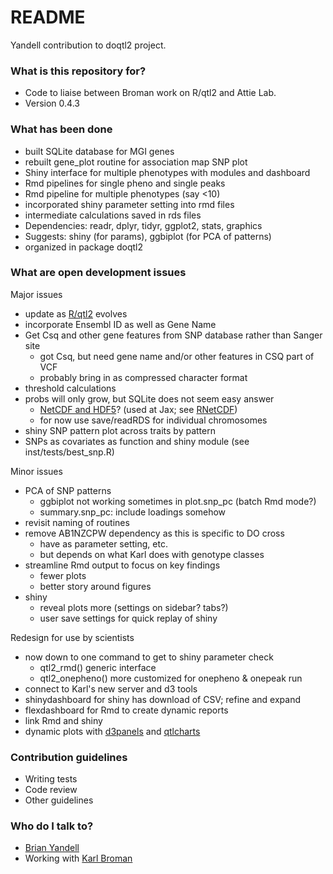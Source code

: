 # README #

Yandell contribution to doqtl2 project.

### What is this repository for? ###

* Code to liaise between Broman work on R/qtl2 and Attie Lab.
* Version 0.4.3

### What has been done ###

* built SQLite database for MGI genes
* rebuilt gene_plot routine for association map SNP plot
* Shiny interface for multiple phenotypes with modules and dashboard
* Rmd pipelines for single pheno and single peaks
* Rmd pipeline for multiple phenotypes (say <10)
* incorporated shiny parameter setting into rmd files
* intermediate calculations saved in rds files
* Dependencies: readr, dplyr, tidyr, ggplot2, stats, graphics
* Suggests: shiny (for params), ggbiplot (for PCA of patterns)
* organized in package doqtl2

### What are open development issues ###

Major issues

* update as [R/qtl2](http://kbroman.org/qtl2/) evolves
* incorporate Ensembl ID as well as Gene Name
* Get Csq and other gene features from SNP database rather than Sanger site
  + got Csq, but need gene name and/or other features in CSQ part of VCF
  + probably bring in as compressed character format
* threshold calculations
* probs will only grow, but SQLite does not seem easy answer
  + [NetCDF and HDF5](http://www.unidata.ucar.edu/software/netcdf/docs/interoperability_hdf5.html)? (used at Jax; see [RNetCDF](https://cran.r-project.org/web/packages/RNetCDF/index.html))
  + for now use save/readRDS for individual chromosomes
* shiny SNP pattern plot across traits by pattern
* SNPs as covariates as function and shiny module (see inst/tests/best_snp.R)

Minor issues

* PCA of SNP patterns
  + ggbiplot not working sometimes in plot.snp_pc (batch Rmd mode?)
  + summary.snp_pc: include loadings somehow
* revisit naming of routines
* remove AB1NZCPW dependency as this is specific to DO cross
  + have as parameter setting, etc.
  + but depends on what Karl does with genotype classes
* streamline Rmd output to focus on key findings
  + fewer plots
  + better story around figures
* shiny
  + reveal plots more (settings on sidebar? tabs?)
  + user save settings for quick replay of shiny

Redesign for use by scientists

* now down to one command to get to shiny parameter check
  + qtl2_rmd() generic interface
  + qtl2_onepheno() more customized for onepheno & onepeak run
* connect to Karl's new server and d3 tools
* shinydashboard for shiny has download of CSV; refine and expand
* flexdashboard for Rmd to create dynamic reports
* link Rmd and shiny
* dynamic plots with [d3panels](http://kbroman.org/d3panels/) and [qtlcharts](http://kbroman.org/qtlcharts/)

### Contribution guidelines ###

* Writing tests
* Code review
* Other guidelines

### Who do I talk to? ###

* [Brian Yandell](http://bitbucket.org/byandell)
* Working with [Karl Broman](http://bitbucket.org/kbroman)
